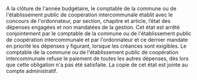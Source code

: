A la clôture de l'année budgétaire, le comptable de la commune ou de l'établissement public de coopération intercommunale établit avec le concours de l'ordonnateur, par section, chapitre et article, l’état des dépenses engagées et non mandatées de la gestion.
Cet état est arrêté conjointement par le comptable de la commune ou de l'établissement public de coopération intercommunale et par l'ordonnateur et ce dernier mandate en priorité les dépenses y figurant, lorsque les créances sont exigibles. Le comptable de la commune ou de l'établissement public de coopération intercommunale refuse le paiement de toutes les autres dépenses, dès lors que cette obligation n'a pas été satisfaite.
La copie de cet état est jointe au compte administratif.